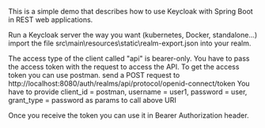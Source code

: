 This is a simple demo that describes how to use Keycloak with Spring Boot in REST web applications.

Run a Keycloak server the way you want (kubernetes, Docker, standalone...)
import the file src\main\resources\static\realm-export.json into your realm.

The access type of the client called "api" is bearer-only.
You have to pass the access token with the request to access the API.
To get the access token you can use postman.
send a POST request to http://localhost:8080/auth/realms/api/protocol/openid-connect/token
You have to provide client_id = postman, username = user1, password = user, grant_type = password as params to call above URI

Once you receive the token you can use it in Bearer Authorization header.
